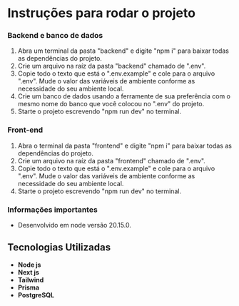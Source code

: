 # Instruções para rodar o projeto

### Backend e banco de dados
1. Abra um terminal da pasta "backend" e digite "npm i" para baixar todas as dependências do projeto.
2. Crie um arquivo na raíz da pasta "backend" chamado de ".env".
3. Copie todo o texto que está o ".env.example" e cole para o arquivo ".env". Mude o valor das variáveis de ambiente conforme as necessidade do seu ambiente local.
4. Crie um banco de dados usando a ferramente de sua preferência com o mesmo nome do banco que você colocou no ".env" do projeto.
5. Starte o projeto escrevendo "npm run dev" no terminal.

### Front-end
1. Abra o terminal da pasta "frontend" e digite "npm i" para baixar todas as dependências do projeto.
2. Crie um arquivo na raíz da pasta "frontend" chamado de ".env".
3. Copie todo o texto que está o ".env.example" e cole para o arquivo ".env". Mude o valor das variáveis de ambiente conforme as necessidade do seu ambiente local.
4. Starte o projeto escrevendo "npm run dev" no terminal.

### Informações importantes
- Desenvolvido em node versão 20.15.0.

## Tecnologias Utilizadas
- **Node js**
- **Next js** 
- **Tailwind** 
- **Prisma**
- **PostgreSQL**
